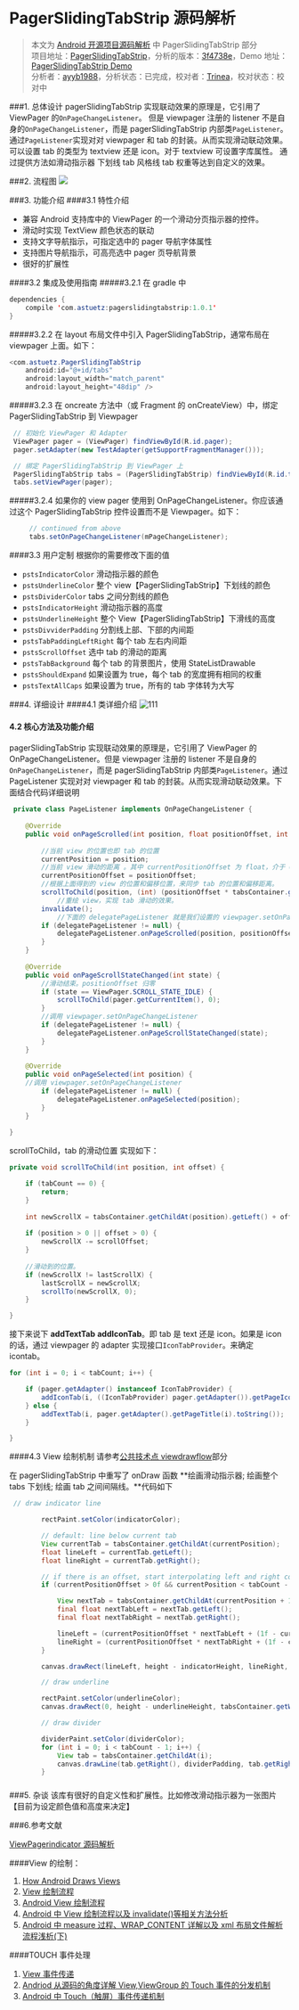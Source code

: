 PagerSlidingTabStrip 源码解析
====================================
> 本文为 [Android 开源项目源码解析](https://github.com/android-cn/android-open-project-analysis) 中 PagerSlidingTabStrip 部分  
 项目地址：[PagerSlidingTabStrip](https://github.com/astuetz/PagerSlidingTabStrip)，分析的版本：[3f4738e](https://github.com/astuetz/PagerSlidingTabStrip/commit/3f4738eca833faeca563d93cd77c8df763a45fb6)，Demo 地址：[PagerSlidingTabStrip Demo](https://github.com/aosp-exchange-group/android-open-project-demo/tree/master/pager-sliding-tab-strip-demo-ayyb1988)  
 分析者：[ayyb1988](https://github.com/ayyb1988)，分析状态：已完成，校对者：[Trinea](https://github.com/Trinea)，校对状态：校对中

###1. 总体设计
pagerSlidingTabStrip 实现联动效果的原理是，它引用了 ViewPager 的`OnPageChangeListener`。
但是 viewpager 注册的 listener 不是自身的`OnPageChangeListener`，而是 pagerSlidingTabStrip 内部类`PageListener`。
通过`PageListener`实现对对 viewpager 和 tab 的封装。从而实现滑动联动效果。
可以设置 tab 的类型为 textview 还是 icon。对于 textview 可设置字库属性。
通过提供方法如滑动指示器 下划线 tab 风格线 tab 权重等达到自定义的效果。

###2. 流程图
![](image/lct1.jpg)

###3. 功能介绍
####3.1 特性介绍
* 兼容 Android 支持库中的 ViewPager 的一个滑动分页指示器的控件。
* 滑动时实现 TextView 颜色状态的联动
* 支持文字导航指示，可指定选中的 pager 导航字体属性
* 支持图片导航指示，可高亮选中 pager 页导航背景
* 很好的扩展性

####3.2 集成及使用指南
#####3.2.1
在 gradle 中
```java
dependencies {
    compile 'com.astuetz:pagerslidingtabstrip:1.0.1'
}
```
    
#####3.2.2 在 layout 布局文件中引入 PagerSlidingTabStrip，通常布局在 viewpager 上面。如下：
```java
<com.astuetz.PagerSlidingTabStrip
    android:id="@+id/tabs"
    android:layout_width="match_parent"
    android:layout_height="48dip" />
```
#####3.2.3 在 oncreate 方法中（或 Fragment 的 onCreateView）中，绑定 PagerSlidingTabStrip 到 Viewpager
```java
 // 初始化 ViewPager 和 Adapter
 ViewPager pager = (ViewPager) findViewById(R.id.pager);
 pager.setAdapter(new TestAdapter(getSupportFragmentManager()));

 // 绑定 PagerSlidingTabStrip 到 ViewPager 上
 PagerSlidingTabStrip tabs = (PagerSlidingTabStrip) findViewById(R.id.tabs);
 tabs.setViewPager(pager);
```

#####3.2.4 如果你的 view pager 使用到 OnPageChangeListener。你应该通过这个 PagerSlidingTabStrip 控件设置而不是 Viewpager。如下：
```java
     // continued from above
     tabs.setOnPageChangeListener(mPageChangeListener);
```
####3.3 用户定制
 根据你的需要修改下面的值
* `pstsIndicatorColor` 滑动指示器的颜色
* `pstsUnderlineColor` 整个 view【PagerSlidingTabStrip】下划线的颜色
* `pstsDividerColor` tabs 之间分割线的颜色
* `pstsIndicatorHeight` 滑动指示器的高度
* `pstsUnderlineHeight` 整个 View【PagerSlidingTabStrip】下滑线的高度
* `pstsDivviderPadding` 分割线上部、下部的内间距
* `pstsTabPaddingLeftRight` 每个 tab 左右内间距
* `pstsScrollOffset` 选中 tab 的滑动的距离
* `pstsTabBackground` 每个 tab 的背景图片，使用 StateListDrawable
* `pstsShouldExpand` 如果设置为 true，每个 tab 的宽度拥有相同的权重
* `pstsTextAllCaps` 如果设置为 true，所有的 tab 字体转为大写


###4. 详细设计
####4.1 类详细介绍
![111](image/PagerSlidingTabStrip.jpg)

#### 4.2 核心方法及功能介绍
pagerSlidingTabStrip 实现联动效果的原理是，它引用了 ViewPager 的 OnPageChangeListener。但是 viewpager 注册的 listener 不是自身的`OnPageChangeListener`，而是 pagerSlidingTabStrip 内部类`PageListener`。通过 PageListener 实现对对 viewpager 和 tab 的封装。从而实现滑动联动效果。下面结合代码详细说明
```java
 private class PageListener implements OnPageChangeListener {
	
	@Override
	public void onPageScrolled(int position, float positionOffset, int positionOffsetPixels) {
	
	    //当前 view 的位置也即 tab 的位置
	    currentPosition = position;
	    //当前 view 滑动的距离 。其中 currentPositionOffset 为 float，介于 0~1 代表相对于 tab 宽偏移的比例
	    currentPositionOffset = positionOffset;
	    //根据上面得到的 view 的位置和偏移位置，来同步 tab 的位置和偏移距离。
	    scrollToChild(position, (int) (positionOffset * tabsContainer.getChildAt(position).getWidth()));
			//重绘 view，实现 tab 滑动的效果。
	    invalidate();
			//下面的 delegatePageListener 就是我们设置的 viewpager.setOnPageChangeListener.而现在把它封装在整个 pagerSlidingTabStrip 中，实现 viewpager 滑动的效果。
	    if (delegatePageListener != null) {
	        delegatePageListener.onPageScrolled(position, positionOffset, positionOffsetPixels);
	    }
	}
	
	@Override
	public void onPageScrollStateChanged(int state) {
		//滑动结束。positionOffset 归零
	    if (state == ViewPager.SCROLL_STATE_IDLE) {
	        scrollToChild(pager.getCurrentItem(), 0);
	    }
	    //调用 viewpager.setOnPageChangeListener
	    if (delegatePageListener != null) {
	        delegatePageListener.onPageScrollStateChanged(state);
	    }
	}
	
	@Override
	public void onPageSelected(int position) {
	//调用 viewpager.setOnPageChangeListener
	    if (delegatePageListener != null) {
	        delegatePageListener.onPageSelected(position);
	    }
	}
	
}
```

scrollToChild，tab 的滑动位置 实现如下：
```java
private void scrollToChild(int position, int offset) {

	if (tabCount == 0) {
	    return;
	}
	
	int newScrollX = tabsContainer.getChildAt(position).getLeft() + offset;
	
	if (position > 0 || offset > 0) {
	    newScrollX -= scrollOffset;
	}
	
	//滑动到的位置。
	if (newScrollX != lastScrollX) {
	    lastScrollX = newScrollX;
	    scrollTo(newScrollX, 0);
	}

}
```

接下来说下 **addTextTab**   **addIconTab**。即 tab 是 text 还是 icon。如果是 icon 的话，通过 viewpager 的 adapter 实现接口`IconTabProvider`。来确定 icontab。
```java
for (int i = 0; i < tabCount; i++) {

    if (pager.getAdapter() instanceof IconTabProvider) {
        addIconTab(i, ((IconTabProvider) pager.getAdapter()).getPageIconResId(i));
    } else {
        addTextTab(i, pager.getAdapter().getPageTitle(i).toString());
    }

}
```

####4.3 View 绘制机制
请参考[公共技术点 viewdrawflow](http://www.codekk.com/open-source-project-analysis/detail/Android/lightSky/%E5%85%AC%E5%85%B1%E6%8A%80%E6%9C%AF%E7%82%B9%E4%B9%8B%20View%20%E7%BB%98%E5%88%B6%E6%B5%81%E7%A8%8B)部分

在 pagerSlidingTabStrip 中重写了 onDraw 函数
**绘画滑动指示器; 绘画整个 tabs 下划线; 绘画 tab 之间间隔线。**代码如下
```java
 // draw indicator line

        rectPaint.setColor(indicatorColor);

        // default: line below current tab
        View currentTab = tabsContainer.getChildAt(currentPosition);
        float lineLeft = currentTab.getLeft();
        float lineRight = currentTab.getRight();

        // if there is an offset, start interpolating left and right coordinates between current and next tab
        if (currentPositionOffset > 0f && currentPosition < tabCount - 1) {

            View nextTab = tabsContainer.getChildAt(currentPosition + 1);
            final float nextTabLeft = nextTab.getLeft();
            final float nextTabRight = nextTab.getRight();

            lineLeft = (currentPositionOffset * nextTabLeft + (1f - currentPositionOffset) * lineLeft);
            lineRight = (currentPositionOffset * nextTabRight + (1f - currentPositionOffset) * lineRight);
        }

        canvas.drawRect(lineLeft, height - indicatorHeight, lineRight, height, rectPaint);

        // draw underline

        rectPaint.setColor(underlineColor);
        canvas.drawRect(0, height - underlineHeight, tabsContainer.getWidth(), height, rectPaint);

        // draw divider

        dividerPaint.setColor(dividerColor);
        for (int i = 0; i < tabCount - 1; i++) {
            View tab = tabsContainer.getChildAt(i);
            canvas.drawLine(tab.getRight(), dividerPadding, tab.getRight(), height - dividerPadding, dividerPaint);
        }
```
### 
###5. 杂谈
该库有很好的自定义性和扩展性。比如修改滑动指示器为一张图片【目前为设定颜色值和高度来决定】

###6.参考文献

[ViewPagerindicator 源码解析](https://github.com/android-cn/android-open-project-analysis/tree/master/view-pager-indicator)

####View 的绘制：
1. [How Android Draws Views](http://developer.android.com/guide/topics/ui/how-android-draws.html)
2. [View 绘制流程](http://www.codekk.com/open-source-project-analysis/detail/Android/lightSky/%E5%85%AC%E5%85%B1%E6%8A%80%E6%9C%AF%E7%82%B9%E4%B9%8B%20View%20%E7%BB%98%E5%88%B6%E6%B5%81%E7%A8%8B)
3. [ Android View 绘制流程](http://blog.csdn.net/wangjinyu501/article/details/9008271)
4. [Android 中 View 绘制流程以及 invalidate()等相关方法分析](http://blog.csdn.net/qinjuning/article/details/7110211)
5. [Android 中 measure 过程、WRAP_CONTENT 详解以及 xml 布局文件解析流程浅析(下)](http://blog.csdn.net/qinjuning/article/details/8074262)

####TOUCH 事件处理
1. [View 事件传递](http://www.codekk.com/open-source-project-analysis/detail/Android/Trinea/%E5%85%AC%E5%85%B1%E6%8A%80%E6%9C%AF%E7%82%B9%E4%B9%8B%20View%20%E4%BA%8B%E4%BB%B6%E4%BC%A0%E9%80%92)
2. [Andriod 从源码的角度详解 View,ViewGroup 的 Touch 事件的分发机制](http://blog.csdn.net/xiaanming/article/details/21696315)
3. [Android 中 Touch（触屏）事件传递机制](http://blog.csdn.net/wangjinyu501/article/details/22584465)
